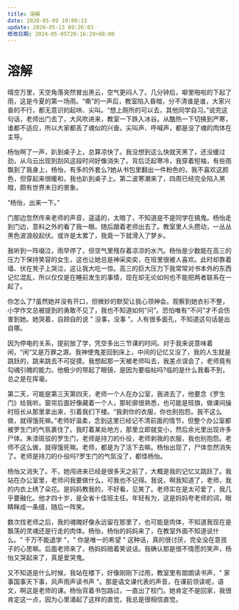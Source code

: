 ```yaml
---
title: 溶解
date: 2020-05-09 19:09:13
update: 2020-05-13 09:26:03
修改日期: 2024-05-05T20:16:29+08:00
---
```


# 溶解

晴空万里，天空角落突然冒出黑云，空气更闷人了。几分钟后，噼里啪啦的下起了雨，这是今夏的第一场雨。“嘶”的一声后，教室陷入昏暗，分不清谁是谁，大家兴奋的不行，都无意识的起哄、尖叫。“想上厕所的可以去，其他同学自习。”说完这句话，老师出门去了，大风吹进来，教室一下跌入冰谷。从酷热一下切换到严寒，谁都不适应，所以大家都丢了魂似的兴奋。尖叫声、呼喊声，都是没了魂的肉体在主导。

杨怡啊了一声，趴到桌子上，总算凉快了。我没想到这么快就天黑了，还没缓过劲，从乌云出现到刮风这段时间好像消失了。背后泛起寒冷，我穿着短袖，有些雨飘到了我身上，杨怡，有多的外套么?她从书包里翻出一件粉色的，我不喜欢这颜色，但穿起来很暖和，我也趴到桌子上。第二波寒潮来了，四周已经完全陷入黑暗，颇有世界末日的景象。

“杨怡，出来一下。”

门那边忽然传来老师的声音，遥遥的，太暗了，不知道是不是同学在搞鬼。杨怡走到门边，意料之外的看了我一眼。随后跟着老师出去了。教室里人头攒动，一丛丛黑色波浪般起伏。或许是太累了，我竟一下就滑入了梦乡。

我听到一阵啜泣，雨早停了，但空气里残存着凉凉的水汽。杨怡是少数能在高三的压力下保持笑容的女生，这也让她总是神采奕奕，在班里很被人喜欢。此时却靠着墙、伏在凳子上哭泣，这让我大吃一惊。高三的巨大压力下我常常对书本外的东西记忆混乱，所以仅仅是在睡前发生的事情，现在却无论如何也不能把两者联系在一起了。

你怎么了?虽然她并没有开口，但微妙的默契让我心领神会。观察到她衣衫不整，小学作文总被提到的勇敢不见了，我也不知道如何“问”。恐怕唯有“不问”才不会伤害到她。她哭着，自顾自的说 " 没事，没事 "。人有很多面孔，不知道这句话是出自哪。

因为停电的关系，提前放了学，凭空多出三节课的时间。对于我来说意味着闲，“闲”又是万罪之源。我神使鬼差回到床上，中间的记忆又没了，我的人生就是跳跃的，跳来跳去不可捉摸。我想起那一天被老师叫去，我差点误会了，老师竟有勾魂引魄的能力。他极少的带起了眼镜，是因为要临帖吗?临的是什么我看不到，总之是在挥毫。

第二天，可能是第三天第四天，老师一个人在办公室，我进去了，他要念《罗生门》给我听。窗帘后面好像藏着一个人，那轮廓很熟悉，也可能是班旗，做课间操时班长从那里拿出来，引着我们下楼。“我剥你的衣服，你也别抱怨。我不这么做，就得饿死嘛。”老师好温柔，念到这里已经记不清前面的情节，但整个办公室都被罗生门的气氛裹住了。我盯着某处地方，那里立即就变小，然后余光里出现许多尸体。朱漆斑驳的罗生门，老师是持刀的仆役，老师剥我的衣服，我也别抱怨。老师不这么做，就得饿死嘛。老师，都是为了活下去嘛。杨怡出现了，尸体忽然消失了。老师是持刀的仆役吗?罗生门的气氛没了，都怪杨怡。

杨怡又消失了。不，她闯进来已经是很多天之前了，大概是我的记忆又跳跃了。我站在办公室里，老师问我要做什么，可我也不记得。我说，啊我知道了，老师，我的内衣上绣了朵花。是妈妈教我的，不好看，见笑了。老师实在是太可爱了，我几乎要融化。他才四十岁，是全省十佳班主任。年轻有为，这是妈妈夸老师的词，眼睛眯成一条缝，随后一阵笑。

数次找老师之后，我的魂魄好像永远留在那里了，也可能是肉体，不知道我现在是飘荡的灵魂还是行走的肉体。杨怡，杨怡的妈妈来了，在教室外面不知道说什么。" 千万不能退学 "，" 你是唯一的希望 " 这种话，真的很讨厌，完全没在意孩子的心思嘛。后面老师来了，杨妈妈赔着笑说话。我确认那是很不情愿的笑声，杨怡又哭起来了，真是爱哭鬼。

又不知道是什么时候，我站在楼下，好像刚刚下过雨，教室里有朗朗读书声，" 家事国事天下事，风声雨声读书声 "。那是语文课代表的声音，在课前领读呢，语文，啊这是老师的课。杨怡背着书包路过，一直出了校门。她肯定不是回家，我很肯定这一点，因为心里涌起了这样的直觉，我总是很相信直觉。